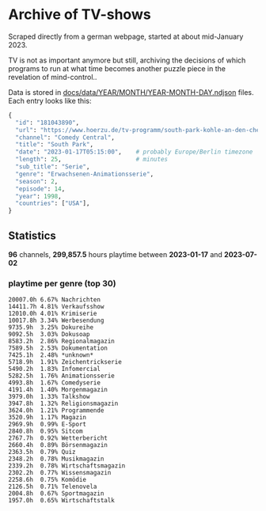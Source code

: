 # Archive of TV-shows

Scraped directly from a german webpage, started at about mid-January 2023.

TV is not as important anymore but still, archiving the decisions of which programs to run at what time
becomes another puzzle piece in the revelation of mind-control.. 

Data is stored in [docs/data/YEAR/MONTH/YEAR-MONTH-DAY.ndjson](docs/data/) files. 
Each entry looks like this:

```python
{
  "id": "181043890", 
  "url": "https://www.hoerzu.de/tv-programm/south-park-kohle-an-den-chefkoch/bid_181043890/", 
  "channel": "Comedy Central", 
  "title": "South Park", 
  "date": "2023-01-17T05:15:00",    # probably Europe/Berlin timezone 
  "length": 25,                     # minutes 
  "sub_title": "Serie", 
  "genre": "Erwachsenen-Animationsserie", 
  "season": 2, 
  "episode": 14, 
  "year": 1998, 
  "countries": ["USA"],
}
```

## Statistics

**96** channels, **299,857.5** hours playtime between **2023-01-17** and **2023-07-02**


### playtime per genre (top 30)

    20007.0h 6.67% Nachrichten
    14411.7h 4.81% Verkaufsshow
    12010.0h 4.01% Krimiserie
    10017.8h 3.34% Werbesendung
    9735.9h  3.25% Dokureihe
    9092.5h  3.03% Dokusoap
    8583.2h  2.86% Regionalmagazin
    7589.5h  2.53% Dokumentation
    7425.1h  2.48% *unknown*
    5718.9h  1.91% Zeichentrickserie
    5490.2h  1.83% Infomercial
    5282.5h  1.76% Animationsserie
    4993.8h  1.67% Comedyserie
    4191.4h  1.40% Morgenmagazin
    3979.0h  1.33% Talkshow
    3947.8h  1.32% Religionsmagazin
    3624.0h  1.21% Programmende
    3520.9h  1.17% Magazin
    2969.9h  0.99% E-Sport
    2840.8h  0.95% Sitcom
    2767.7h  0.92% Wetterbericht
    2660.4h  0.89% Börsenmagazin
    2363.5h  0.79% Quiz
    2348.2h  0.78% Musikmagazin
    2339.2h  0.78% Wirtschaftsmagazin
    2302.2h  0.77% Wissensmagazin
    2258.6h  0.75% Komödie
    2126.5h  0.71% Telenovela
    2004.8h  0.67% Sportmagazin
    1957.0h  0.65% Wirtschaftstalk
